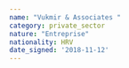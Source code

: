 ```yaml
---
name: "Vukmir & Associates "
category: private_sector
nature: "Entreprise"
nationality: HRV
date_signed: '2018-11-12'
---
```

    